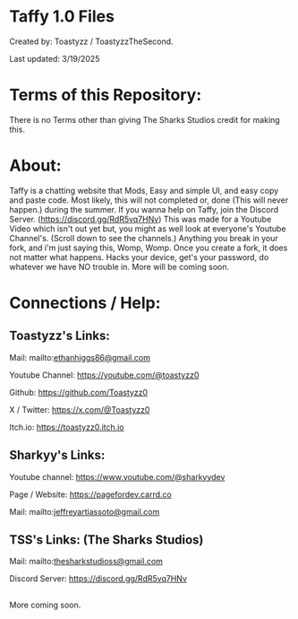 # Taffy 1.0 Files
Created by: Toastyzz / ToastyzzTheSecond. 

Last updated: 3/19/2025
# Terms of this Repository:
There is no Terms other than giving The Sharks Studios credit for making this.
# About:
Taffy is a chatting website that Mods, Easy and simple UI, and easy copy and paste code. Most likely, this will not completed or, done (This will never happen.) during the summer. If you wanna help on Taffy, join the Discord Server. (https://discord.gg/RdR5vq7HNv) This was made for a Youtube Video which isn't out yet but, you might as well look at everyone's Youtube Channel's. (Scroll down to see the channels.) Anything you break in your fork, and i'm just saying this, Womp, Womp. Once you create a fork, it does not matter what happens. Hacks your device, get's your password, do whatever we have NO trouble in. More will be coming soon.

# Connections / Help:

## Toastyzz's Links:
Mail: mailto:ethanhiggs86@gmail.com

Youtube Channel: https://youtube.com/@toastyzz0

Github: https://github.com/Toastyzz0

X / Twitter: https://x.com/@Toastyzz0

Itch.io: https://toastyzz0.itch.io

## Sharkyy's Links:
Youtube channel: https://www.youtube.com/@sharkyydev

Page / Website: https://pagefordev.carrd.co 

Mail: mailto:jeffreyartiassoto@gmail.com

## TSS's Links: (The Sharks Studios)
Mail: mailto:thesharkstudioss@gmail.com

Discord Server: https://discord.gg/RdR5vq7HNv

##
More coming soon.